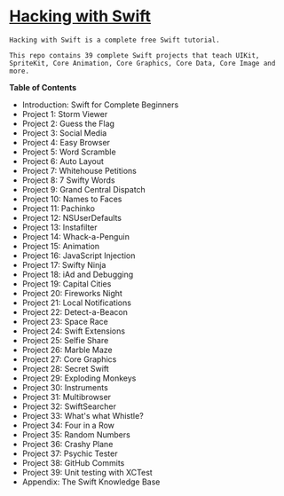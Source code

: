 # [Hacking with Swift](https://www.hackingwithswift.com/read)

```
Hacking with Swift is a complete free Swift tutorial.

This repo contains 39 complete Swift projects that teach UIKit, SpriteKit, Core Animation, Core Graphics, Core Data, Core Image and more.
```

**Table of Contents**
  * Introduction: Swift for Complete Beginners
  * Project 1: Storm Viewer
  * Project 2: Guess the Flag
  * Project 3: Social Media
  * Project 4: Easy Browser
  * Project 5: Word Scramble
  * Project 6: Auto Layout
  * Project 7: Whitehouse Petitions
  * Project 8: 7 Swifty Words
  * Project 9: Grand Central Dispatch
  * Project 10: Names to Faces
  * Project 11: Pachinko
  * Project 12: NSUserDefaults
  * Project 13: Instafilter
  * Project 14: Whack-a-Penguin
  * Project 15: Animation
  * Project 16: JavaScript Injection
  * Project 17: Swifty Ninja
  * Project 18: iAd and Debugging
  * Project 19: Capital Cities
  * Project 20: Fireworks Night
  * Project 21: Local Notifications
  * Project 22: Detect-a-Beacon
  * Project 23: Space Race
  * Project 24: Swift Extensions
  * Project 25: Selfie Share
  * Project 26: Marble Maze
  * Project 27: Core Graphics
  * Project 28: Secret Swift
  * Project 29: Exploding Monkeys
  * Project 30: Instruments
  * Project 31: Multibrowser
  * Project 32: SwiftSearcher
  * Project 33: What's what Whistle?
  * Project 34: Four in a Row 
  * Project 35: Random Numbers
  * Project 36: Crashy Plane
  * Project 37: Psychic Tester
  * Project 38: GitHub Commits
  * Project 39: Unit testing with XCTest
  * Appendix: The Swift Knowledge Base
